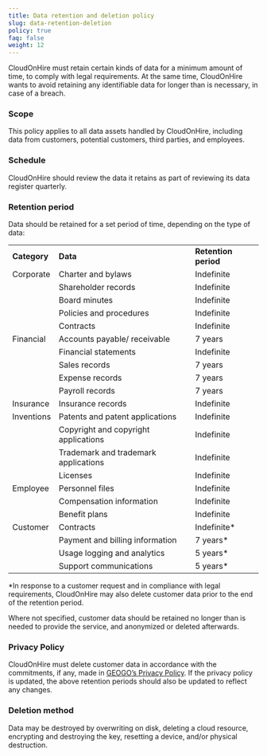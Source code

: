 ```yaml
---
title: Data retention and deletion policy
slug: data-retention-deletion
policy: true
faq: false
weight: 12
---
```


CloudOnHire must retain certain kinds of data for a minimum amount of time, to comply with legal requirements. At the same time, CloudOnHire wants to avoid retaining any identifiable data for longer than is necessary, in case of a breach.

### Scope

This policy applies to all data assets handled by CloudOnHire, including data from customers, potential customers, third parties, and employees.

### Schedule

CloudOnHire should review the data it retains as part of reviewing its data register quarterly.

### Retention period

Data should be retained for a set period of time, depending on the type of data:

<table>
  <tr>
   <td><strong>Category</strong>
   </td>
   <td><strong>Data</strong>
   </td>
   <td><strong>Retention period</strong>
   </td>
  </tr>
  <tr>
   <td>Corporate
   </td>
   <td>Charter and bylaws
   </td>
   <td>Indefinite
   </td>
  </tr>
  <tr>
   <td>
   </td>
   <td>Shareholder records
   </td>
   <td>Indefinite
   </td>
  </tr>
  <tr>
   <td>
   </td>
   <td>Board minutes
   </td>
   <td>Indefinite
   </td>
  </tr>
  <tr>
   <td>
   </td>
   <td>Policies and procedures
   </td>
   <td>Indefinite
   </td>
  </tr>
  <tr>
   <td>
   </td>
   <td>Contracts
   </td>
   <td>Indefinite
   </td>
  </tr>
  <tr>
   <td>Financial
   </td>
   <td>Accounts payable/ receivable
   </td>
   <td>7 years
   </td>
  </tr>
  <tr>
   <td>
   </td>
   <td>Financial statements
   </td>
   <td>Indefinite
   </td>
  </tr>
  <tr>
   <td>
   </td>
   <td>Sales records
   </td>
   <td>7 years
   </td>
  </tr>
  <tr>
   <td>
   </td>
   <td>Expense records
   </td>
   <td>7 years
   </td>
  </tr>
  <tr>
   <td>
   </td>
   <td>Payroll records
   </td>
   <td>7 years
   </td>
  </tr>
  <tr>
   <td>Insurance
   </td>
   <td>Insurance records
   </td>
   <td>Indefinite
   </td>
  </tr>
  <tr>
   <td>Inventions
   </td>
   <td>Patents and patent applications
   </td>
   <td>Indefinite
   </td>
  </tr>
  <tr>
   <td>
   </td>
   <td>Copyright and copyright applications
   </td>
   <td>Indefinite
   </td>
  </tr>
  <tr>
   <td>
   </td>
   <td>Trademark and trademark applications
   </td>
   <td>Indefinite
   </td>
  </tr>
  <tr>
   <td>
   </td>
   <td>Licenses
   </td>
   <td>Indefinite
   </td>
  </tr>
  <tr>
   <td>Employee
   </td>
   <td>Personnel files
   </td>
   <td>Indefinite
   </td>
  </tr>
  <tr>
   <td>
   </td>
   <td>Compensation information
   </td>
   <td>Indefinite
   </td>
  </tr>
  <tr>
   <td>
   </td>
   <td>Benefit plans
   </td>
   <td>Indefinite
   </td>
  </tr>
  <tr>
   <td>Customer
   </td>
   <td>Contracts
   </td>
   <td>Indefinite*
   </td>
  </tr>
  <tr>
   <td>
   </td>
   <td>Payment and billing information
   </td>
   <td>7 years*
   </td>
  </tr>
  <tr>
   <td>
   </td>
   <td>Usage logging and analytics
   </td>
   <td>5 years*
   </td>
  </tr>
  <tr>
   <td>
   </td>
   <td>Support communications
   </td>
   <td>5 years*
   </td>
  </tr>
</table>

*In response to a customer request and in compliance with legal requirements, CloudOnHire may also delete customer data prior to the end of the retention period.

Where not specified, customer data should be retained no longer than is needed to provide the service, and anonymized or deleted afterwards.

### Privacy Policy

CloudOnHire must delete customer data in accordance with the commitments, if any, made in [GEOGO’s Privacy Policy](/privacy-policy/). If the privacy policy is updated, the above retention periods should also be updated to reflect any changes.

### Deletion method

Data may be destroyed by overwriting on disk, deleting a cloud resource, encrypting and destroying the key, resetting a device, and/or physical destruction.
